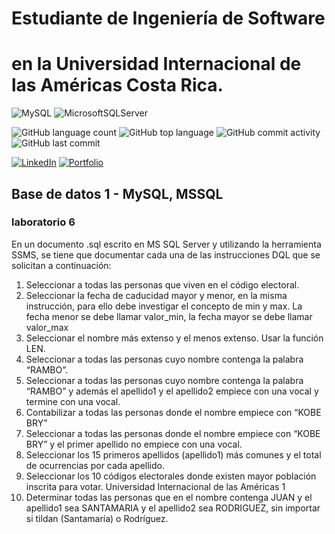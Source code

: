 # Estudiante de Ingeniería de Software

# en la Universidad Internacional de las Américas Costa Rica.

<!--START_SECTION:badges-->

![MySQL](https://img.shields.io/badge/mysql-%2300f.svg?style=plastik&logo=mysql&logoColor=white)
![MicrosoftSQLServer](https://img.shields.io/badge/Microsoft%20SQL%20Server-CC2927?style=plastik&logo=microsoft%20sql%20server&logoColor=white)

![GitHub language count](https://img.shields.io/github/languages/count/bash20cu/Universidad?style=for-the-badge)
![GitHub top language](https://img.shields.io/github/languages/top/bash20cu/Universidad?style=for-the-badge)
![GitHub commit activity](https://img.shields.io/github/commit-activity/m/bash20cu/Universidad?style=for-the-badge)
![GitHub last commit](https://img.shields.io/github/last-commit/bash20cu/Universidad?style=for-the-badge)

[![LinkedIn](https://img.shields.io/badge/linkedin-%230077B5.svg?style=for-the-badge&logo=linkedin&logoColor=white)](https://www.linkedin.com/in/miguel1990/)
[![Portfolio](https://img.shields.io/badge/Portfolio-%23000000.svg?style=for-the-badge&logo=firefox&logoColor=#FF7139)](https://bash20cu.github.io/Portfolio/)

<!--END_SECTION:badges-->

## Base de datos 1 - MySQL, MSSQL

### laboratorio 6

En un documento .sql escrito en MS SQL Server y utilizando la herramienta SSMS, se tiene que
documentar cada una de las instrucciones DQL que se solicitan a continuación:

1. Seleccionar a todas las personas que viven en el código electoral.
2. Seleccionar la fecha de caducidad mayor y menor, en la misma instrucción, para ello
   debe investigar el concepto de min y max. La fecha menor se debe llamar valor_min, la
   fecha mayor se debe llamar valor_max
3. Seleccionar el nombre más extenso y el menos extenso. Usar la función LEN.
4. Seleccionar a todas las personas cuyo nombre contenga la palabra “RAMBO”.
5. Seleccionar a todas las personas cuyo nombre contenga la palabra “RAMBO” y además
   el apellido1 y el apellido2 empiece con una vocal y termine con una vocal.
6. Contabilizar a todas las personas donde el nombre empiece con “KOBE BRY”
7. Seleccionar a todas las personas donde el nombre empiece con “KOBE BRY” y el primer
   apellido no empiece con una vocal.
8. Seleccionar los 15 primeros apellidos (apellido1) más comunes y el total de ocurrencias
   por cada apellido.
9. Seleccionar los 10 códigos electorales donde existen mayor población inscrita para
   votar.
   Universidad Internacional de las Américas
   1
10. Determinar todas las personas que en el nombre contenga JUAN y el apellido1 sea
    SANTAMARIA y el apellido2 sea RODRIGUEZ, sin importar si tildan (Santamaría) o
    Rodríguez.
